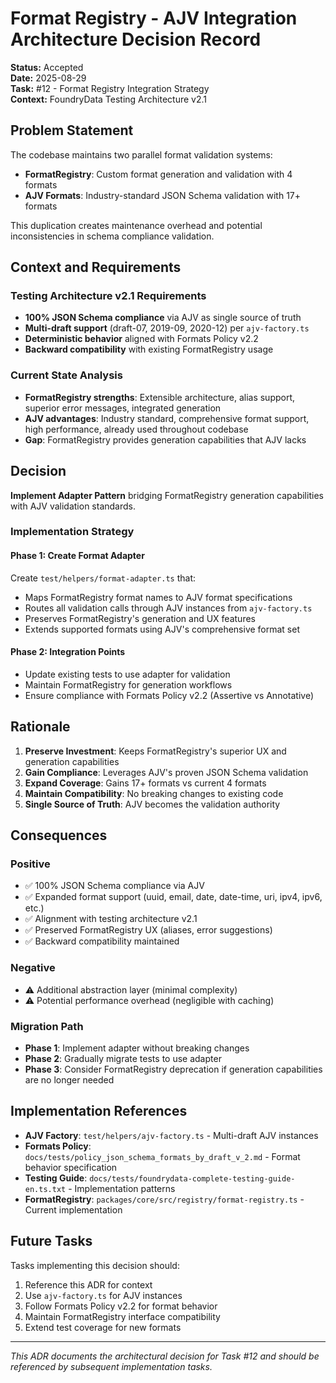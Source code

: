 # Format Registry - AJV Integration Architecture Decision Record

**Status:** Accepted  
**Date:** 2025-08-29  
**Task:** #12 - Format Registry Integration Strategy  
**Context:** FoundryData Testing Architecture v2.1  

## Problem Statement

The codebase maintains two parallel format validation systems:
- **FormatRegistry**: Custom format generation and validation with 4 formats
- **AJV Formats**: Industry-standard JSON Schema validation with 17+ formats

This duplication creates maintenance overhead and potential inconsistencies in schema compliance validation.

## Context and Requirements

### Testing Architecture v2.1 Requirements
- **100% JSON Schema compliance** via AJV as single source of truth
- **Multi-draft support** (draft-07, 2019-09, 2020-12) per `ajv-factory.ts`
- **Deterministic behavior** aligned with Formats Policy v2.2
- **Backward compatibility** with existing FormatRegistry usage

### Current State Analysis
- **FormatRegistry strengths**: Extensible architecture, alias support, superior error messages, integrated generation
- **AJV advantages**: Industry standard, comprehensive format support, high performance, already used throughout codebase
- **Gap**: FormatRegistry provides generation capabilities that AJV lacks

## Decision

**Implement Adapter Pattern** bridging FormatRegistry generation capabilities with AJV validation standards.

### Implementation Strategy

#### Phase 1: Create Format Adapter
Create `test/helpers/format-adapter.ts` that:
- Maps FormatRegistry format names to AJV format specifications
- Routes all validation calls through AJV instances from `ajv-factory.ts`
- Preserves FormatRegistry's generation and UX features
- Extends supported formats using AJV's comprehensive format set

#### Phase 2: Integration Points
- Update existing tests to use adapter for validation
- Maintain FormatRegistry for generation workflows
- Ensure compliance with Formats Policy v2.2 (Assertive vs Annotative)

## Rationale

1. **Preserve Investment**: Keeps FormatRegistry's superior UX and generation capabilities
2. **Gain Compliance**: Leverages AJV's proven JSON Schema validation
3. **Expand Coverage**: Gains 17+ formats vs current 4 formats
4. **Maintain Compatibility**: No breaking changes to existing code
5. **Single Source of Truth**: AJV becomes the validation authority

## Consequences

### Positive
- ✅ 100% JSON Schema compliance via AJV
- ✅ Expanded format support (uuid, email, date, date-time, uri, ipv4, ipv6, etc.)
- ✅ Alignment with testing architecture v2.1
- ✅ Preserved FormatRegistry UX (aliases, error suggestions)
- ✅ Backward compatibility maintained

### Negative
- ⚠️ Additional abstraction layer (minimal complexity)
- ⚠️ Potential performance overhead (negligible with caching)

### Migration Path
- **Phase 1**: Implement adapter without breaking changes
- **Phase 2**: Gradually migrate tests to use adapter
- **Phase 3**: Consider FormatRegistry deprecation if generation capabilities are no longer needed

## Implementation References

- **AJV Factory**: `test/helpers/ajv-factory.ts` - Multi-draft AJV instances
- **Formats Policy**: `docs/tests/policy_json_schema_formats_by_draft_v_2.md` - Format behavior specification
- **Testing Guide**: `docs/tests/foundrydata-complete-testing-guide-en.ts.txt` - Implementation patterns
- **FormatRegistry**: `packages/core/src/registry/format-registry.ts` - Current implementation

## Future Tasks

Tasks implementing this decision should:
1. Reference this ADR for context
2. Use `ajv-factory.ts` for AJV instances
3. Follow Formats Policy v2.2 for format behavior
4. Maintain FormatRegistry interface compatibility
5. Extend test coverage for new formats

---

*This ADR documents the architectural decision for Task #12 and should be referenced by subsequent implementation tasks.*